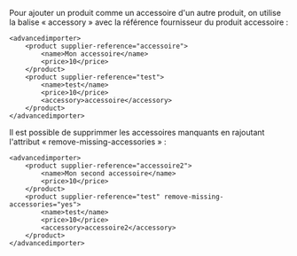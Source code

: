 Pour ajouter un produit comme un accessoire d'un autre produit, on utilise la balise « accessory » avec la référence fournisseur du produit accessoire :
```
<advancedimporter>
    <product supplier-reference="accessoire">
        <name>Mon accessoire</name>
        <price>10</price>
    </product>
    <product supplier-reference="test">
        <name>test</name>
        <price>10</price>
        <accessory>accessoire</accessory>
    </product>
</advancedimporter>
```

Il est possible de supprimmer les accessoires manquants en rajoutant l'attribut « remove-missing-accessories » :
```
<advancedimporter>
    <product supplier-reference="accessoire2">
        <name>Mon second accessoire</name>
        <price>10</price>
    </product>
    <product supplier-reference="test" remove-missing-accessories="yes">
        <name>test</name>
        <price>10</price>
        <accessory>accessoire2</accessory>
    </product>
</advancedimporter>
```
